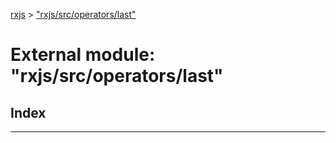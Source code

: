 [rxjs](../README.md) > ["rxjs/src/operators/last"](../modules/_rxjs_src_operators_last_.md)

# External module: "rxjs/src/operators/last"

## Index

---

